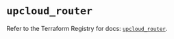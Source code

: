 # `upcloud_router`

Refer to the Terraform Registry for docs: [`upcloud_router`](https://registry.terraform.io/providers/upcloudltd/upcloud/4.1.0/docs/resources/router).
